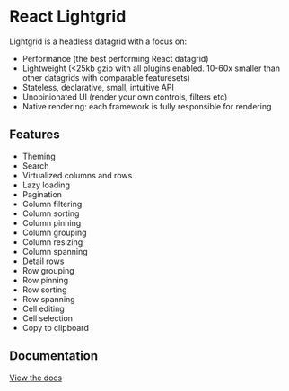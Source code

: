 # React Lightgrid

Lightgrid is a headless datagrid with a focus on:

- Performance (the best performing React datagrid)
- Lightweight (<25kb gzip with all plugins enabled. 10-60x smaller than other datagrids with comparable featuresets)
- Stateless, declarative, small, intuitive API
- Unopinionated UI (render your own controls, filters etc)
- Native rendering: each framework is fully responsible for rendering

## Features

- Theming
- Search
- Virtualized columns and rows
- Lazy loading
- Pagination
- Column filtering
- Column sorting
- Column pinning
- Column grouping
- Column resizing
- Column spanning
- Detail rows
- Row grouping
- Row pinning
- Row sorting
- Row spanning
- Cell editing
- Cell selection
- Copy to clipboard

## Documentation

[View the docs](https://lightgrid.io)
